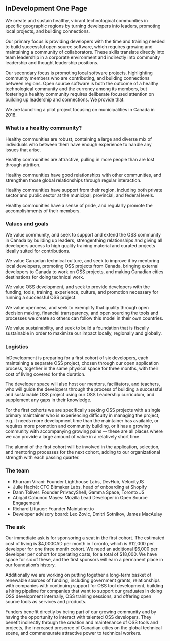 ## InDevelopment One Page

We create and sustain healthy, vibrant technological communities in specific geographic regions by turning developers into leaders, promoting local projects, and building connections. 

Our primary focus is providing developers with the time and training needed to build successful open source software, which requires growing and maintaining a community of collaborators. These skills translate directly into team leadership in a corporate environment and indirectly into community leadership and thought leadership positions.

Our secondary focus is promoting local software projects, highlighting community members who are contributing, and building connections between regions. Open source software is both the outcome of a healthy technological community and the currency among its members, but fostering a healthy community requires deliberate focused attention on building up leadership and connections. We provide that.

We are launching a pilot project focusing on municipalities in Canada in 2018.

### What is a healthy community?

Healthy communities are robust, containing a large and diverse mix of individuals who between them have enough experience to handle any issues that arise.

Healthy communities are attractive, pulling in more people than are lost through attrition.

Healthy communities have good relationships with other communities, and strengthen those global relationships through regular interaction.

Healthy communities have support from their region, including both private sector and public sector at the municipal, provincial, and federal levels.

Healthy communities have a sense of pride, and regularly promote the accomplishments of their members.

### Values and goals

We value community, and seek to support and extend the OSS community in Canada by building up leaders, strengenthing relationships and giving all developers access to high quality training material and curated projects ideally suited for contributions.

We value Canadian technical culture, and seek to improve it by mentoring local developers, promoting OSS projects from Canada, bringing external developers to Canada to work on OSS projects, and making Canadian cities destinations for doing technical work.

We value OSS development, and seek to provide developers with the funding, tools, training, experience, culture, and promotion necessary for running a successful OSS project.

We value openness, and seek to exemplify that quality through open decision making, financial transparency, and open sourcing the tools and processes we create so others can follow this model in their own countries.

We value sustainability, and seek to build a foundation that is fiscally sustainable in order to maximize our impact locally, regionally and globally.

### Logistics

InDevelopment is preparing for a first cohort of six developers, each maintaining a separate OSS project, chosen through our open application process, together in the same physical space for three months, with their cost of living covered for the duration.

The developer space will also host our mentors, facilitators, and teachers, who will guide the developers through the process of building a successful and sustainable OSS project using our OSS Leadership curriculum, and supplement any gaps in their knowledge.

For the first cohorts we are specifically seeking OSS projects with a single primary maintainer who is experiencing difficulty in managing the project, e.g. it needs more development time than the maintainer has available, or requires more promotion and community building, or it has a growing community with accompanying growing pains -- these are all places where we can provide a large amount of value in a relatively short time.

The alumni of the first cohort will be involved in the application, selection, and mentoring processes for the next cohort, adding to our organizational strength with each passing quarter.

### The team

- Khurram Virani: Founder Lighthouse Labs, DevHub, VelocityJS
- Julie Haché: CTO Bitmaker Labs, head of onboarding at Shopify
- Dann Toliver: Founder PrivacyShell, Gamma Space, Toronto JS
- Abigail Cabunoc Mayes: Mozilla Lead Developer in Open Source Engagement
- Richard Littauer: Founder Maintainer.io
- Developer advisory board: Leo Zovic, Dmitri Sotnikov, James MacAulay

### The ask

Our immediate ask is for sponsoring a seat in the first cohort. The estimated cost of living is $4,000CAD per month in Toronto, which is $12,000 per developer for one three month cohort. We need an additional $6,000 per developer per cohort for operating costs, for a total of $18,000. We have space for six of these, and the first sponsors will earn a permanent place in our foundation’s history. 

Additionally we are working on putting together a long-term basket of renewable sources of funding, including government grants, relationships with companies with continuing support for OSS tool development, building a hiring pipeline for companies that want to support our graduates in doing OSS development internally, OSS training sessions, and offering open source tools as services and products.

Funders benefit directly by being part of our growing community and by having the opportunity to interact with talented OSS developers. They benefit indirectly through the creation and maintenance of OSS tools and projects, the increased presence of Canadian cities on the global technical scene, and commensurate attractive power to technical workers. 
